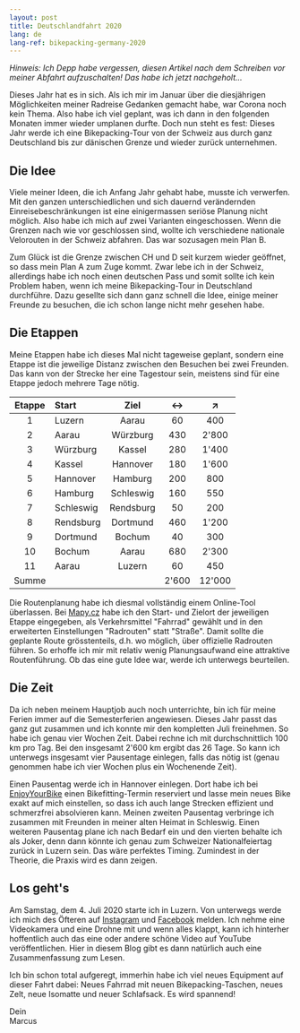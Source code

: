 ```yaml
---
layout: post
title: Deutschlandfahrt 2020
lang: de
lang-ref: bikepacking-germany-2020
---
```


_Hinweis: Ich Depp habe vergessen, diesen Artikel nach dem Schreiben vor meiner Abfahrt aufzuschalten! Das habe ich jetzt nachgeholt..._

Dieses Jahr hat es in sich. Als ich mir im Januar über die diesjährigen Möglichkeiten meiner Radreise Gedanken gemacht habe, war Corona noch kein Thema. Also habe ich viel geplant, was ich dann in den folgenden Monaten immer wieder umplanen durfte. Doch nun steht es fest: Dieses Jahr werde ich eine Bikepacking-Tour von der Schweiz aus durch ganz Deutschland bis zur dänischen Grenze und wieder zurück unternehmen.

<!-- more -->

## Die Idee

Viele meiner Ideen, die ich Anfang Jahr gehabt habe, musste ich verwerfen. Mit den ganzen unterschiedlichen und sich dauernd verändernden Einreisebeschränkungen ist eine einigermassen seriöse Planung nicht möglich. Also habe ich mich auf zwei Varianten eingeschossen. Wenn die Grenzen nach wie vor geschlossen sind, wollte ich verschiedene nationale Velorouten in der Schweiz abfahren. Das war sozusagen mein Plan B.

Zum Glück ist die Grenze zwischen CH und D seit kurzem wieder geöffnet, so dass mein Plan A zum Zuge kommt. Zwar lebe ich in der Schweiz, allerdings habe ich noch einen deutschen Pass und somit sollte ich kein Problem haben, wenn ich meine Bikepacking-Tour in Deutschland durchführe. Dazu gesellte sich dann ganz schnell die Idee, einige meiner Freunde zu besuchen, die ich schon lange nicht mehr gesehen habe.
 
## Die Etappen

Meine Etappen habe ich dieses Mal nicht tageweise geplant, sondern eine Etappe ist die jeweilige Distanz zwischen den Besuchen bei zwei Freunden. Das kann von der Strecke her eine Tagestour sein, meistens sind für eine Etappe jedoch mehrere Tage nötig.

| Etappe | Start | Ziel | ↔ | ↗ |
| :--: | :-- | :--: | :--: | :--: |
| 1 | Luzern | Aarau | 60 | 400 |
| 2 | Aarau | Würzburg | 430 | 2'800 |
| 3 | Würzburg | Kassel | 280 | 1'400 |
| 4 | Kassel | Hannover | 180 | 1'600 |
| 5 | Hannover | Hamburg | 200 | 800 |
| 6 | Hamburg | Schleswig | 160 | 550 |
| 7 | Schleswig | Rendsburg | 50 | 200 |
| 8 | Rendsburg | Dortmund | 460 | 1'200 |
| 9 | Dortmund | Bochum | 40 | 300 |
| 10 | Bochum | Aarau | 680 | 2'300 |
| 11 | Aarau | Luzern | 60 | 450 |
| Summe |  |  | 2'600 | 12'000 |

Die Routenplanung habe ich diesmal vollständig einem Online-Tool überlassen. Bei [Mapy.cz](https://mapy.cz/) habe ich den Start- und Zielort der jeweiligen Etappe eingegeben, als Verkehrsmittel "Fahrrad" gewählt und in den erweiterten Einstellungen "Radrouten" statt "Straße". Damit sollte die geplante Route grösstenteils, d.h. wo möglich, über offizielle Radrouten führen. So erhoffe ich mir mit relativ wenig Planungsaufwand eine attraktive Routenführung. Ob das eine gute Idee war, werde ich unterwegs beurteilen.

## Die Zeit

Da ich neben meinem Hauptjob auch noch unterrichte, bin ich für meine Ferien immer auf die Semesterferien angewiesen. Dieses Jahr passt das ganz gut zusammen und ich konnte mir den kompletten Juli freinehmen. So habe ich genau vier Wochen Zeit. Dabei rechne ich mit durchschnittlich 100 km pro Tag. Bei den insgesamt 2'600 km ergibt das 26 Tage. So kann ich unterwegs insgesamt vier Pausentage einlegen, falls das nötig ist (genau genommen habe ich vier Wochen plus ein Wochenende Zeit).

Einen Pausentag werde ich in Hannover einlegen. Dort habe ich bei [EnjoyYourBike](https://www.enjoyyourbike.com/) einen Bikefitting-Termin reserviert und lasse mein neues Bike exakt auf mich einstellen, so dass ich auch lange Strecken  effizient und schmerzfrei absolvieren kann. Meinen zweiten Pausentag verbringe ich zusammen mit Freunden in meiner alten Heimat in Schleswig. Einen weiteren Pausentag plane ich nach Bedarf ein und den vierten behalte ich als Joker, denn dann könnte ich genau zum Schweizer Nationalfeiertag zurück in Luzern sein. Das wäre perfektes Timing. Zumindest in der Theorie, die Praxis wird es dann zeigen.

## Los geht's

Am Samstag, dem 4. Juli 2020 starte ich in Luzern. Von unterwegs werde ich mich des Öfteren auf [Instagram](https://www.instagram.com/fatmancycling/) und [Facebook](https://www.facebook.com/FatManCyclingTours) melden. Ich nehme eine Videokamera und eine Drohne mit und wenn alles klappt, kann ich hinterher hoffentlich auch das eine oder andere schöne Video auf YouTube veröffentlichen. Hier in diesem Blog gibt es dann natürlich auch eine Zusammenfassung zum Lesen.

Ich bin schon total aufgeregt, immerhin habe ich viel neues Equipment auf dieser Fahrt dabei: Neues Fahrrad mit neuen Bikepacking-Taschen, neues Zelt, neue Isomatte und neuer Schlafsack. Es wird spannend!

Dein  
Marcus
